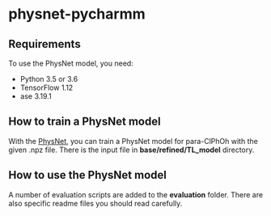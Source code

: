 # physnet-pycharmm

## Requirements
To use the PhysNet model, you need:
- Python 3.5 or 3.6
- TensorFlow 1.12
- ase 3.19.1

## How to train a PhysNet model
With the [PhysNet](https://github.com/MMunibas/PhysNet), you can train a PhysNet model for para-ClPhOh with the given .npz file. There is the input file in **base/refined/TL_model** directory.

## How to use the PhysNet model
A number of evaluation scripts are added to the **evaluation** folder. There are also specific readme files you should read carefully.
